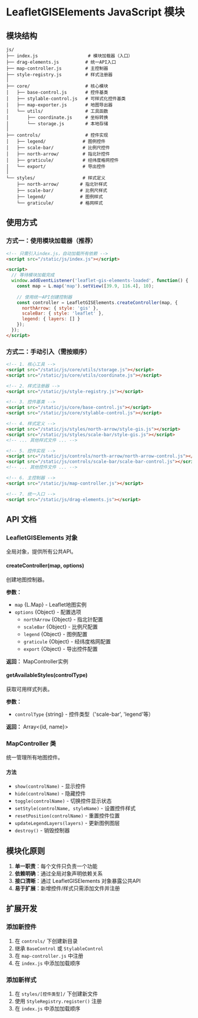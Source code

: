 # LeafletGISElements JavaScript 模块

## 模块结构

```
js/
├── index.js                   # 模块加载器（入口）
├── drag-elements.js          # 统一API入口
├── map-controller.js         # 主控制器
├── style-registry.js         # 样式注册器
│
├── core/                     # 核心模块
│   ├── base-control.js       # 控件基类
│   ├── stylable-control.js   # 可样式化控件基类
│   ├── map-exporter.js       # 地图导出器
│   └── utils/                # 工具函数
│       ├── coordinate.js     # 坐标转换
│       └── storage.js        # 本地存储
│
├── controls/                 # 控件实现
│   ├── legend/              # 图例控件
│   ├── scale-bar/           # 比例尺控件
│   ├── north-arrow/         # 指北针控件
│   ├── graticule/           # 经纬度格网控件
│   └── export/              # 导出控件
│
└── styles/                  # 样式定义
    ├── north-arrow/        # 指北针样式
    ├── scale-bar/          # 比例尺样式
    ├── legend/             # 图例样式
    └── graticule/          # 格网样式
```

## 使用方式

### 方式一：使用模块加载器（推荐）

```html
<!-- 只需引入index.js，自动加载所有依赖 -->
<script src="/static/js/index.js"></script>

<script>
  // 等待模块加载完成
  window.addEventListener('leaflet-gis-elements-loaded', function() {
    const map = L.map('map').setView([39.9, 116.4], 10);
    
    // 使用统一API创建控制器
    const controller = LeafletGISElements.createController(map, {
      northArrow: { style: 'gis' },
      scaleBar: { style: 'leaflet' },
      legend: { layers: [] }
    });
  });
</script>
```

### 方式二：手动引入（需按顺序）

```html
<!-- 1. 核心工具 -->
<script src="/static/js/core/utils/storage.js"></script>
<script src="/static/js/core/utils/coordinate.js"></script>

<!-- 2. 样式注册器 -->
<script src="/static/js/style-registry.js"></script>

<!-- 3. 控件基类 -->
<script src="/static/js/core/base-control.js"></script>
<script src="/static/js/core/stylable-control.js"></script>

<!-- 4. 样式定义 -->
<script src="/static/js/styles/north-arrow/style-gis.js"></script>
<script src="/static/js/styles/scale-bar/style-gis.js"></script>
<!-- ... 其他样式文件 ... -->

<!-- 5. 控件实现 -->
<script src="/static/js/controls/north-arrow/north-arrow-control.js"></script>
<script src="/static/js/controls/scale-bar/scale-bar-control.js"></script>
<!-- ... 其他控件文件 ... -->

<!-- 6. 主控制器 -->
<script src="/static/js/map-controller.js"></script>

<!-- 7. 统一入口 -->
<script src="/static/js/drag-elements.js"></script>
```

## API 文档

### LeafletGISElements 对象

全局对象，提供所有公共API。

#### createController(map, options)

创建地图控制器。

**参数：**
- `map` {L.Map} - Leaflet地图实例
- `options` {Object} - 配置选项
  - `northArrow` {Object} - 指北针配置
  - `scaleBar` {Object} - 比例尺配置
  - `legend` {Object} - 图例配置
  - `graticule` {Object} - 经纬度格网配置
  - `export` {Object} - 导出控件配置

**返回：** MapController实例

#### getAvailableStyles(controlType)

获取可用样式列表。

**参数：**
- `controlType` {string} - 控件类型（'scale-bar', 'legend'等）

**返回：** Array<{id, name}>

### MapController 类

统一管理所有地图控件。

#### 方法

- `show(controlName)` - 显示控件
- `hide(controlName)` - 隐藏控件
- `toggle(controlName)` - 切换控件显示状态
- `setStyle(controlName, styleName)` - 设置控件样式
- `resetPosition(controlName)` - 重置控件位置
- `updateLegendLayers(layers)` - 更新图例图层
- `destroy()` - 销毁控制器

## 模块化原则

1. **单一职责**：每个文件只负责一个功能
2. **依赖明确**：通过全局对象声明依赖关系
3. **接口清晰**：通过 LeafletGISElements 对象暴露公共API
4. **易于扩展**：新增控件/样式只需添加文件并注册

## 扩展开发

### 添加新控件

1. 在 `controls/` 下创建新目录
2. 继承 `BaseControl` 或 `StylableControl`
3. 在 `map-controller.js` 中注册
4. 在 `index.js` 中添加加载顺序

### 添加新样式

1. 在 `styles/[控件类型]/` 下创建新文件
2. 使用 `StyleRegistry.register()` 注册
3. 在 `index.js` 中添加加载顺序

